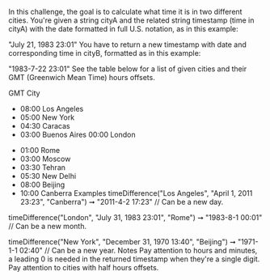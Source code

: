 In this challenge, the goal is to calculate what time it is in two different cities. You're given a string cityA and the related string timestamp (time in cityA) with the date formatted in full U.S. notation, as in this example:

"July 21, 1983 23:01"
You have to return a new timestamp with date and corresponding time in cityB, formatted as in this example:

"1983-7-22 23:01"
See the table below for a list of given cities and their GMT (Greenwich Mean Time) hours offsets.

GMT	City
- 08:00	Los Angeles
- 05:00	New York
- 04:30	Caracas
- 03:00	Buenos Aires
00:00	London
+ 01:00	Rome
+ 03:00	Moscow
+ 03:30	Tehran
+ 05:30	New Delhi
+ 08:00	Beijing
+ 10:00	Canberra
Examples
timeDifference("Los Angeles", "April 1, 2011 23:23", "Canberra") ➞ "2011-4-2 17:23"
// Can be a new day.

timeDifference("London", "July 31, 1983 23:01", "Rome") ➞ "1983-8-1 00:01"
// Can be a new month.

timeDifference("New York", "December 31, 1970 13:40", "Beijing") ➞ "1971-1-1 02:40"
// Can be a new year.
Notes
Pay attention to hours and minutes, a leading 0 is needed in the returned timestamp when they're a single digit.
Pay attention to cities with half hours offsets.

